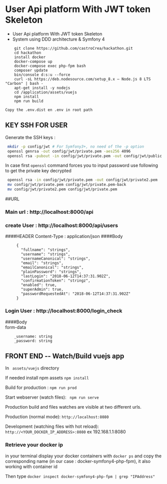 # User Api platform With JWT token Skeleton
* User Api platform With JWT token Skeleton
* System using DDD architecture & Symfony 4
```
    git clone https://github.com/castroCrea/hackathon.git
    cd hackathon
    install docker
    docker-compose up
    docker-compose exec php-fpm bash
    composer update
    bin/console d:s:u --force
    curl -sL https://deb.nodesource.com/setup_8.x — Node.js 8 LTS "Carbon" | bash -
    apt-get install -y nodejs
    cd /application/assets/vuejs
    npm install
    npm run build
   ``` 
    
    Copy the .env.dist en .env in root path
    
## KEY SSH FOR USER


Generate the SSH keys :

``` bash
 mkdir -p config/jwt # For Symfony3+, no need of the -p option
 openssl genrsa -out config/jwt/private.pem -aes256 4096
 openssl rsa -pubout -in config/jwt/private.pem -out config/jwt/public.pem
```

In case first ```openssl``` command forces you to input password use following to get the private key decrypted
``` bash
 openssl rsa -in config/jwt/private.pem -out config/jwt/private2.pem
 mv config/jwt/private.pem config/jwt/private.pem-back
 mv config/jwt/private2.pem config/jwt/private.pem
```


    
##URL

   ### Main url : http://localhost:8000/api
   
   ### create User : http://localhost:8000/api/users
   ####HEADER
        Content-Type : application/json
   ####Body   
   ```
        {
          "fullname": "strings",
          "username": "strings",
          "usernameCanonical": "strings",
          "email": "strings",
          "emailCanonical": "strings",
          "plainPassword": "strings",
          "lastLogin": "2018-06-12T14:37:31.902Z",
          "confirmationToken": "stringz",
          "enabled": true,
          "superAdmin": true,
          "passwordRequestedAt": "2018-06-12T14:37:31.902Z"
        }
   ```
   
   ### Login User : http://localhost:8000/login_check
   ####Body    
        form-data
        
        _username: string
        _password: string
        


    
## FRONT END -- Watch/Build vuejs app

In ``` assets/vuejs``` directory

If needed install npm assets ``` npm install ```

Build for production : ``` npm run prod ```

Start webserver (watch files): ``` npm run serve```

Production build and files watches are visible at two different urls.

Production (normal mode): ``` http://localhost:8080 ```

Development (watching files with hot reload): ``` http://<YOUR_DOCKER_IP_ADDRESS>:8080 ``` ex 192.168.1.1:8080
    
### Retrieve your docker ip

in your terminal display your docker containers with ``` docker ps ```
and copy the corresponding name (in our case : docker-symfony4-php-fpm), it also working with container id

Then type ``` docker inspect docker-symfony4-php-fpm | grep "IPAddress" ```

